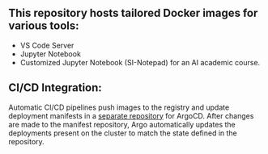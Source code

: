 ## This repository hosts tailored Docker images for various tools:

- VS Code Server
- Jupyter Notebook
- Customized Jupyter Notebook (SI-Notepad) for an AI academic course.

## CI/CD Integration:
Automatic CI/CD pipelines push images to the registry and update deployment manifests in a [separate repository](https://github.com/BoredOtter/custom-images-manifests) for ArgoCD.
After changes are made to the manifest repository, Argo automatically updates the deployments present on the cluster to match the state defined in the repository.
